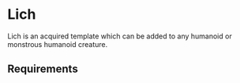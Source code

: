# Lich

Lich is an acquired template which can be added to any humanoid or monstrous humanoid creature. 

## Requirements


